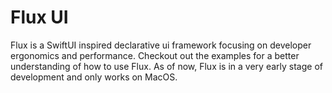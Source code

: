 # Flux UI

Flux is a SwiftUI inspired declarative ui framework focusing on developer
ergonomics and performance. Checkout out the examples for a better understanding
of how to use Flux. As of now, Flux is in a very early stage of development and
only works on MacOS.
